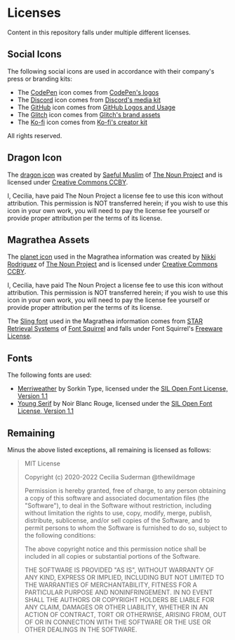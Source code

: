 # Licenses

Content in this repository falls under multiple different licenses.

## Social Icons

The following social icons are used in accordance with their company's press or branding kits:

-   The [CodePen](https://codepen.io) icon comes from [CodePen's logos](https://blog.codepen.io/documentation/logos/)
-   The [Discord](https://discord.com) icon comes from [Discord's media kit](https://discord.com/branding)
-   The [GitHub](https://github.com) icon comes from [GitHub Logos and Usage](https://github.com/logos)
-   The [Glitch](https://glitch.com) icon comes from [Glitch's brand assets](https://glitch.com/about/press)
-   The [Ko-fi](https://ko-fi.com) icon comes from [Ko-fi's creator kit](https://more.ko-fi.com/brand-assets)

All rights reserved.

## Dragon Icon

The [dragon icon](https://thenounproject.com/icon/2266440/) was created by [Saeful Muslim](https://thenounproject.com/rebelsaeful) of [The Noun Project](https://thenounproject.com) and is licensed under [Creative Commons CCBY](https://creativecommons.org/licenses/by/3.0/).

I, Cecilia, have paid The Noun Project a license fee to use this icon without attribution. This permission is NOT transferred herein; if you wish to use this icon in your own work, you will need to pay the license fee yourself or provide proper attribution per the terms of its license.

## Magrathea Assets

The [planet icon](https://thenounproject.com/term/earth/23960/) used in the Magrathea information was created by [Nikki Rodriguez](https://thenounproject.com/nrodriguezlima) of [The Noun Project](https://thenounproject.com) and is licensed under [Creative Commons CCBY](https://creativecommons.org/licenses/by/3.0/).

I, Cecilia, have paid The Noun Project a license fee to use this icon without attribution. This permission is NOT transferred herein; if you wish to use this icon in your own work, you will need to pay the license fee yourself or provide proper attribution per the terms of its license.

The [Sling font](https://www.fontsquirrel.com/fonts/Sling) used in the Magrathea information comes from [STAR Retrieval Systems](https://www.fontsquirrel.com/fonts/list/foundry/star-retrieval-systems) of [Font Squirrel](https://www.fontsquirrel.com) and falls under Font Squirrel's [Freeware License](https://www.fontsquirrel.com/license/Sling).

## Fonts

The following fonts are used:

-   [Merriweather](https://fonts.google.com/specimen/Merriweather) by Sorkin Type, licensed under the [SIL Open Font License, Version 1.1](http://scripts.sil.org/OFL)
-   [Young Serif](https://github.com/noirblancrouge/YoungSerif) by Noir Blanc Rouge, licensed under the [SIL Open Font License, Version 1.1](https://github.com/noirblancrouge/YoungSerif/blob/9d072345d60ec0b87fcc22bdeca84e62222edfbd/LICENSE.txt)

## Remaining

Minus the above listed exceptions, all remaining is licensed as follows:

> MIT License
>
> Copyright (c) 2020-2022 Cecilia Suderman @thewildmage
>
> Permission is hereby granted, free of charge, to any person obtaining a copy
> of this software and associated documentation files (the "Software"), to deal
> in the Software without restriction, including without limitation the rights
> to use, copy, modify, merge, publish, distribute, sublicense, and/or sell
> copies of the Software, and to permit persons to whom the Software is
> furnished to do so, subject to the following conditions:
>
> The above copyright notice and this permission notice shall be included in all
> copies or substantial portions of the Software.
>
> THE SOFTWARE IS PROVIDED "AS IS", WITHOUT WARRANTY OF ANY KIND, EXPRESS OR
> IMPLIED, INCLUDING BUT NOT LIMITED TO THE WARRANTIES OF MERCHANTABILITY,
> FITNESS FOR A PARTICULAR PURPOSE AND NONINFRINGEMENT. IN NO EVENT SHALL THE
> AUTHORS OR COPYRIGHT HOLDERS BE LIABLE FOR ANY CLAIM, DAMAGES OR OTHER
> LIABILITY, WHETHER IN AN ACTION OF CONTRACT, TORT OR OTHERWISE, ARISING FROM,
> OUT OF OR IN CONNECTION WITH THE SOFTWARE OR THE USE OR OTHER DEALINGS IN THE
> SOFTWARE.
